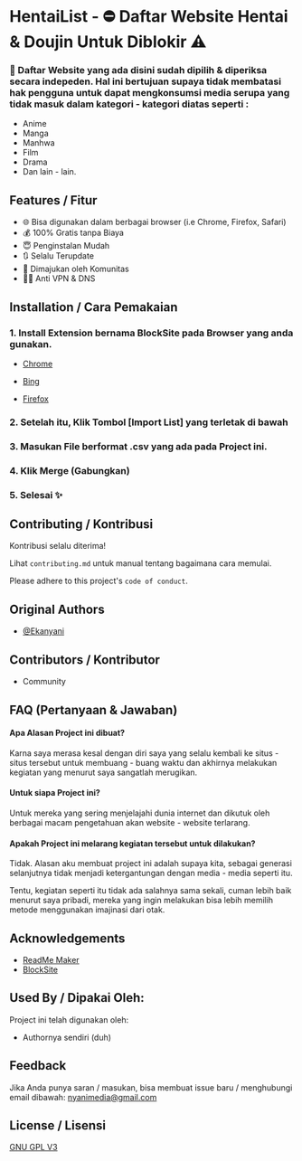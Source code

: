 
# HentaiList - ⛔ Daftar Website Hentai & Doujin Untuk Diblokir ⚠

### 🌟 Daftar Website yang ada disini sudah dipilih & diperiksa secara indepeden. Hal ini bertujuan supaya tidak membatasi hak pengguna untuk dapat mengkonsumsi media serupa yang tidak masuk dalam kategori - kategori diatas seperti :

- Anime
- Manga
- Manhwa
- Film
- Drama
- Dan lain - lain.





## Features / Fitur

- 🌐 Bisa digunakan dalam berbagai browser (i.e Chrome, Firefox, Safari)
- 💰 100% Gratis tanpa Biaya
- 😇 Penginstalan Mudah
- 🔃 Selalu Terupdate
- 🤼 Dimajukan oleh Komunitas
- 🕵️‍♂️ Anti VPN & DNS





## Installation / Cara Pemakaian

### 1. Install Extension bernama BlockSite pada Browser yang anda gunakan.

- [Chrome](https://chrome.google.com/webstore/detail/blocksite-block-websites/eiimnmioipafcokbfikbljfdeojpcgbh)

- [Bing](https://addons.mozilla.org/en-US/firefox/addon/blocksite/)

- [Firefox](https://addons.mozilla.org/en-US/firefox/addon/blocksite/)


### 2. Setelah itu, Klik Tombol [Import List] yang terletak di bawah

### 3. Masukan File berformat .csv yang ada pada Project ini.

### 4. Klik Merge (Gabungkan)

### 5. Selesai ✨
## Contributing / Kontribusi

Kontribusi selalu diterima!

Lihat `contributing.md` untuk manual tentang bagaimana cara memulai.

Please adhere to this project's `code of conduct`.


## Original Authors

- [@Ekanyani](https://www.github.com/ekanyani)

## Contributors / Kontributor
- Community


## FAQ (Pertanyaan & Jawaban)

#### Apa Alasan Project ini dibuat?

Karna saya merasa kesal dengan diri saya yang selalu kembali ke situs - situs tersebut untuk membuang - buang waktu dan akhirnya melakukan kegiatan yang menurut saya sangatlah merugikan.

#### Untuk siapa Project ini?

Untuk mereka yang sering menjelajahi dunia internet dan dikutuk oleh berbagai macam pengetahuan akan website - website terlarang.

#### Apakah Project ini melarang kegiatan tersebut untuk dilakukan?

Tidak. Alasan aku membuat project ini adalah supaya kita, sebagai generasi selanjutnya tidak menjadi ketergantungan dengan media - media seperti itu.

Tentu, kegiatan seperti itu tidak ada salahnya sama sekali, cuman lebih baik menurut saya pribadi, mereka yang ingin melakukan bisa lebih memilih metode menggunakan imajinasi dari otak.




## Acknowledgements

 - [ReadMe Maker](https://github.com/sponsors/octokatherine?o=esb)
 - [BlockSite](https://blocksite.co/)


## Used By / Dipakai Oleh:

Project ini telah digunakan oleh:

- Authornya sendiri (duh)


## Feedback

Jika Anda punya saran / masukan, bisa membuat issue baru / menghubungi email dibawah:
nyanimedia@gmail.com


## License / Lisensi

[GNU GPL V3](https://www.gnu.org/licenses/gpl-3.0.en.html)
